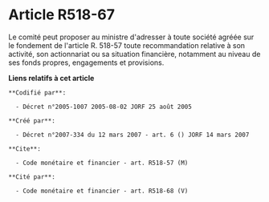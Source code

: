 # Article R518-67

Le comité peut proposer au ministre d'adresser à toute société agréée sur le fondement de l'article R. 518-57 toute
recommandation relative à son activité, son actionnariat ou sa situation financière, notamment au niveau de ses fonds
propres, engagements et provisions.

**Liens relatifs à cet article**

	**Codifié par**:

	  - Décret n°2005-1007 2005-08-02 JORF 25 août 2005

	**Créé par**:

	  - Décret n°2007-334 du 12 mars 2007 - art. 6 () JORF 14 mars 2007

	**Cite**:

	  - Code monétaire et financier - art. R518-57 (M)

	**Cité par**:

	  - Code monétaire et financier - art. R518-68 (V)
